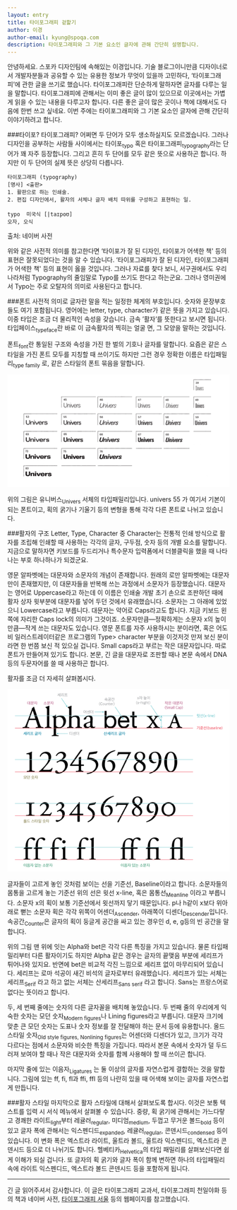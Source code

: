 ```yaml
---
layout: entry
title: 타이포그래피 겉핥기
author: 이경
author-email: kyung@spoqa.com
description: 타이포그래피와 그 기본 요소인 글자에 관해 간단히 설명합니다.
---
```


안녕하세요. 스포카 디자인팀에 속해있는 이경입니다. 기술 블로그이니만큼 디자이너로서 개발자분들과 공유할 수 있는 유용한 정보가 무엇이 있을까 고민하다, ‘타이포그래피’에 관한 글을 쓰기로 했습니다. 타이포그래피란 단순하게 말하자면 글자를 다루는 일을 말합니다. 타이포그래피에 관해서는 이미 좋은 글이 많이 있으므로 이곳에서는 가볍게 읽을 수 있는 내용을 다루고자 합니다. 다른 좋은 글이 많은 곳이나 책에 대해서도 다음에 한번 쓰고 싶네요. 이번 주에는 타이포그래피와 그 기본 요소인 글자에 관해 간단히 이야기하려고 합니다. 

###타이포? 타이포그래피?
어쩌면 두 단어가 모두 생소하실지도 모르겠습니다. 그러나 디자인을 공부하는 사람들 사이에서는 타이포<sub>typo</sub> 혹은 타이포그래피<sub>typography</sub>라는 단어가 꽤 자주 등장합니다. 그리고 흔히 두 단어를 모두 같은 뜻으로 사용하곤 합니다. 하지만 이 두 단어의 실제 뜻은 상당히 다릅니다. 

	타이포그래피 (typography)
	[명사] <출판>
	1. 활판으로 하는 인쇄술.
	2. 편집 디자인에서, 활자의 서체나 글자 배치 따위를 구성하고 표현하는 일.

	typo  미국식 [|taɪpoʊ] 
	오자, 오식

출처: 네이버 사전

위와 같은 사전적 의미를 참고한다면 ‘타이포가 잘 된 디자인, 타이포가 어색한 책' 등의 표현은 잘못되었다는 것을 알 수 있습니다. ‘타이포그래피가 잘 된 디자인, 타이포그래피가 어색한 책' 등의 표현이 옳을 것입니다. 그러나 자료를 찾다 보니, 서구권에서도 우리나라처럼 Typography의 줄임말로 Typo를 쓰기도 한다고 하는군요. 그러나 영미권에서 Typo는 주로 오탈자의 의미로 사용된다고 합니다. 

###폰트 
사전적 의미로 글자란 말을 적는 일정한 체계의 부호입니다. 숫자와 문장부호들도 여기 포함됩니다. 영어에는 letter, type, character가 같은 뜻을 가지고 있습니다. 이중 타입은 조금 더 물리적인 속성을 갖습니다. 금속 ’활자’를 뜻한다고 보시면 됩니다. 타입페이스<sub>typeface</sub>란 바로 이 금속활자의 찍히는 얼굴 면, 그 모양을 말하는 것입니다. 

폰트<sub>font</sub>란 통일된 구조와 속성을 가진 한 벌의 기호나 글자를 말합니다. 요즘은 같은 스타일을 가진 폰트 모두를 지칭할 때 쓰이기도 하지만 그런 경우 정확한 이름은 타입패밀리<sub>type family</sub> 로, 같은 스타일의 폰트 묶음을 말합니다. 

![Univers Familly](/images/Typography/univers_family.gif)

위의 그림은 유니버스<sub>Univers</sub> 서체의 타입패밀리입니다. univers 55 가 여기서 기본이 되는 폰트이고, 획의 굵기나 기울기 등의 변형을 통해 각각 다른 폰트로 나뉘고 있습니다. 

###활자의 구조
Letter, Type, Character 중 Character는 전통적 인쇄 방식으로 활자를 조립해 인쇄할 때 사용하는 각각의 글자, 구두점, 숫자 등의 개별 요소를 말합니다. 지금으로 말하자면 키보드를 두드리거나 특수문자 입력폼에서 더블클릭을 했을 때 나타나는 부호 하나하나가 되겠군요.

영문 알파벳에는 대문자와 소문자의 개념이 존재합니다. 원래의 로만 알파벳에는 대문자만이 존재했지만, 이 대문자들을 반복해 쓰는 과정에서 소문자가 등장했습니다. 대문자는 영어로 Uppercase라고 하는데 이 이름은 인쇄술 개발 초기 손으로 조판하던 때에 활자 상자 윗부분에 대문자를 넣어 두던 것에서 유래했습니다. 소문자는 그 아래에 있었으니 Lowercase라고 부릅니다. 대문자는 약어로 Caps라고도 합니다. 지금 키보드 왼쪽에 자리한 Caps lock의 의미가 그것이죠. 소문자만큼—정확하게는 소문자 x의 높이만큼—작게 쓰는 대문자도 있습니다. 영문 폰트를 자주 사용하시는 분이라면, 혹은 어도비 일러스트레이터같은 프로그램의 Type> character 부분을 이것저것 만져 보신 분이라면 한 번쯤 보신 적 있으실 겁니다. Small caps라고 부르는 작은 대문자입니다. 따로 폰트가 만들어져 있기도 합니다. 본문, 긴 글을 대문자로 조판할 때나 본문 속에서 DNA 등의 두문자어를 쓸 때 사용하곤 합니다. 

활자를 조금 더 자세히 살펴봅시다. 

![Type](/images/Typography/type.png)

글자들이 고르게 놓인 것처럼 보이는 선을 기준선, Baseline이라고 합니다. 소문자들의 몸통을 고르게 놓는 기준선 위의 선은 윗선 x-line, 혹은 몸통선<sub>Meanline</sub> 이라고 부릅니다. 소문자 x의 획이 보통 기준선에서 윗선까지 닿기 때문입니다. p나 h같이 x보다 위아래로 뻗는 소문자 획은 각각 위쪽이 어센더<sub>Ascender</sub>, 아래쪽이 디센더<sub>Descender</sub>입니다. 속공간<sub>Counter</sub>은 글자의 획이 둥글게 공간을 싸고 있는 경우인 d, e, g등의 빈 공간을 말합니다.

위의 그림 맨 위에 잇는 Alpha와 bet은 각각 다른 특징을 가지고 있습니다. 물론 타입패밀리부터 다른 활자이기도 하지만 Alpha 같은 경우는 글자의 끝맺음 부분에 세리프가 튀어나와 있지요. 반면에 bet은 비교적 각진 느낌으로 세리프 없이 마무리되어 있습니다. 세리프는 로마 석공이 새긴 비석의 글자로부터 유래했습니다. 세리프가 있는 서체는 세리프<sub>Serif</sub> 라고 하고 없는 서체는 산세리프<sub>Sans serif</sub> 라고 합니다. Sans는 프랑스어로 없다는 뜻이라고 합니다. 

 두, 세 번째 줄에는 숫자의 다른 글자꼴을 배치해 놓았습니다. 두 번째 줄의 우리에게 익숙한 숫자는 모던 숫자<sub>Modern figures</sub>나 Lining figures라고 부릅니다. 대문자 크기에 맞춘 큰 모던 숫자는 도표나 숫자 정보를 잘 전달해야 하는 문서 등에 유용합니다. 올드 스타일 숫자<sub>Old style figures, Nonlining figures</sub>는 어센더와 디센더가 있고, 크기가 각각 다르다는 점에서 소문자와 비슷한 특징을 가집니다. 따라서 본문 속에서 숫자가 덜 두드러져 보여야 할 때나 작은 대문자와 숫자를 함께 사용해야 할 때 쓰이곤 합니다. 

마지막 줄에 있는 이음자<sub>Ligatures</sub> 는 둘 이상의 글자를 자연스럽게 결합하는 것을 말합니다. 그림에 있는 ff, fi, fl과 ffi, ffl 등의 나란히 있을 때 어색해 보이는 글자를 자연스럽게 만듭니다. 

###활자 스타일
마지막으로 활자 스타일에 대해서 살펴보도록 합시다. 이것은 보통 텍스트를 입력 시 서식 메뉴에서 살펴볼 수 있습니다. 중량, 획 굵기에 관해서는 가느다랗고 경쾌한 라이트<sub>light</sub>부터 레귤러<sub>regular</sub>, 미디엄<sub>medium</sub>, 두껍고 무거운 볼드<sub>bold</sub> 등이 있고 글자 폭에 관해서는 익스펜디드<sub>expanded</sub>, 레귤러<sub>regular</sub>, 콘덴시드<sub>condensed</sub> 등이 있습니다. 이 변화 폭은 엑스트라 라이트, 울트라 볼드, 울트라 익스펜디드, 엑스트라 콘덴시드 등으로 더 나뉘기도 합니다. 헬베티카<sub>Helvetica</sub>의 타입 패밀리를 살펴보신다면 쉽게 이해가 되실 겁니다. 또 글자의 획 굵기와 글자 폭이 함께 변하면 하나의 타입패밀리 속에 라이트 익스펜디드, 엑스트라 볼드 콘덴시드 등을 포함하게 됩니다. 
***
긴 글 읽어주셔서 감사합니다. 이 글은 타이포그래피 교과서, 타이포그래피 천일야화 등의 책과 네이버 사전, [타이포그래피 서울](http://www.typographyseoul.com/) 등의 웹페이지를 참고했습니다.

